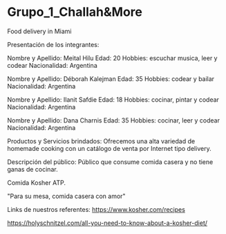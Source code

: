 # Grupo_1_Challah&More
Food delivery in Miami

Presentación de los integrantes:

Nombre y Apellido: Meital Hilu
Edad: 20
Hobbies: escuchar musica, leer y codear
Nacionalidad: Argentina

Nombre y Apellido: Déborah Kalejman
Edad: 35
Hobbies: codear y bailar
Nacionalidad: Argentina

Nombre y Apellido: Ilanit Safdie
Edad: 18
Hobbies: cocinar, pintar y codear
Nacionalidad: Argentina

Nombre y Apellido: Dana Charnis
Edad: 35
Hobbies: cocinar, leer y codear
Nacionalidad: Argentina

Productos y Servicios brindados:
Ofrecemos una alta variedad de homemade cooking con un catálogo de venta por Internet tipo delivery.

Descripción del público: Público que consume comida casera y no tiene ganas de cocinar.

Comida Kosher ATP. 

"Para su mesa, comida casera con amor"

Links de nuestros referentes:
https://www.kosher.com/recipes

https://holyschnitzel.com/all-you-need-to-know-about-a-kosher-diet/
